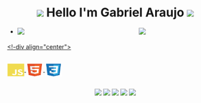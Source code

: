 <h1 align="center">
<img src="https://media.giphy.com/media/hvRJCLFzcasrR4ia7z/giphy.gif" width="28">
Hello I'm Gabriel Araujo  <img src="https://media.giphy.com/media/em3xOyQhozmJfDlGRB/giphy.gif" width="30">  
</h1> 
   
- <div align="center">
  <a href="https://github.com/ojuaragabriel"> 
  <img align="left"  width="59%"  src="https://github-readme-stats.vercel.app/api?username=ojuaragabriel&show_icons=true&theme=dark#gh-dark-mode-only)" />
  <img align="left" width="34.17%" src="https://github-readme-stats.vercel.app/api/top-langs/?username=ojuaragabriel&theme=dark#gh-dark-mode-only&hide_progress=true)](https://github.com/ojuaragbriel/github-readme-stats)" />
</div>
  
<!-div align="center"> 
  <div style="display: inline_block"><br>  
  <img align="center" alt="Gaab-C" height="30" width="40" src="https://raw.githubusercontent.com/devicons/devicon/master/icons/javascript/javascript-plain.svg">
  <img align="center" alt="Gaab-HTML" height="30" width="40" src="https://raw.githubusercontent.com/devicons/devicon/master/icons/html5/html5-original.svg">
  <img align="center" alt="Gaab-CSS" height="30" width="40" src="https://raw.githubusercontent.com/devicons/devicon/master/icons/css3/css3-original.svg">
</div->
  
##      
 
<div align="center"> 
    <a href="https://instagram.com/ojuaragabriel" target="_blank"><img src="https://img.shields.io/badge/-Instagram-%23E4405F?style=for-the-badge&logo=instagram&logoColor=white" target="_blank"></a>
    <a href="https://www.twitch.tv/ojuaragabriel" target="_blank"><img src="https://img.shields.io/badge/Twitch-9146FF?style=for-the-badge&logo=twitch&logoColor=white"       target="_blank"></a>
    <a href="https://discord.gg/Ojuaragabriel#7278" target="_blank"><img src="https://img.shields.io/badge/Discord-7289DA?style=for-the-badge&logo=discord&logoColor=white" target="_blank"></a> 
    <a href = "mailto:gabrielcac7@gmail.com"><img src="https://img.shields.io/badge/-Gmail-%23333?style=for-the-badge&logo=gmail&logoColor=white" target="_blank"></a>
  <a href="https://www.linkedin.com/in/gabriel-cerqueira-araujo-de-carvalho-042b3b138/" target="_blank"><img src="https://img.shields.io/badge/-LinkedIn-%230077B5?style=for-the-badge&logo=linkedin&logoColor=white" target="_blank"></a>
  
  </div>
     
##
  
<div align="center">
  <!--![Snake animation](https://github.com/ojuaragabriel/ojuaragabriel/blob/output/github-contribution-grid-snake.svg) -->
</div>
  

